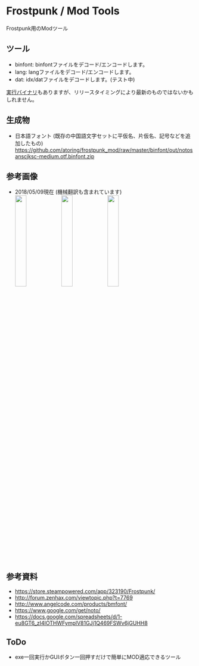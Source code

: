 # Frostpunk / Mod Tools
Frostpunk用のModツール

## ツール
- binfont: binfontファイルをデコード/エンコードします。
- lang: langファイルをデコード/エンコードします。
- dat: idx/datファイルをデコードします。(テスト中)

[実行バイナリ](https://github.com/atoring/frostpunk_mod/releases)もありますが、リリースタイミングにより最新のものではないかもしれません。

## 生成物
- 日本語フォント (既存の中国語文字セットに平仮名、片仮名、記号などを追加したもの)<br>
https://github.com/atoring/frostpunk_mod/raw/master/binfont/out/notosanscjksc-medium.otf.binfont.zip

## 参考画像
- 2018/05/09現在 (機械翻訳も含まれています)<br>
<img src="https://user-images.githubusercontent.com/33346100/39788474-98e9f2ec-5365-11e8-88d3-ffe9ccafa5cd.png" width=25%> <img src="https://user-images.githubusercontent.com/33346100/39788602-22fad014-5366-11e8-9f32-11d9a4debbe1.png" width=25%> <img src="https://user-images.githubusercontent.com/33346100/39788612-2ef1cf44-5366-11e8-89d3-be7239305d4e.png" width=25%>

## 参考資料
- https://store.steampowered.com/app/323190/Frostpunk/
- http://forum.zenhax.com/viewtopic.php?t=7769
- http://www.angelcode.com/products/bmfont/
- https://www.google.com/get/noto/
- https://docs.google.com/spreadsheets/d/1-eu8GT6_zI4IOTHWFymplV81GJj1Q469FSWv6jGUHH8

## ToDo
- exe一回実行かGUIボタン一回押すだけで簡単にMOD適応できるツール
